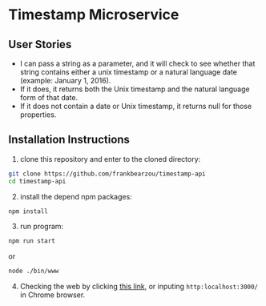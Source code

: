 # Timestamp Microservice
## User Stories
- I can pass a string as a parameter, and it will check to see whether that string contains either a unix timestamp or a natural language date (example: January 1, 2016).
- If it does, it returns both the Unix timestamp and the natural language form of that date.
- If it does not contain a date or Unix timestamp, it returns null for those properties.
## Installation Instructions
1. clone this repository and enter to the cloned directory:
```bash
git clone https://github.com/frankbearzou/timestamp-api
cd timestamp-api
```
2. install the depend npm packages:
```bash
npm install
```
3. run program:
```bash
npm run start
```
or
```bash
node ./bin/www
```
4. Checking the web by clicking [this link](http:localhost:3000/), or inputing `http:localhost:3000/` in Chrome browser.